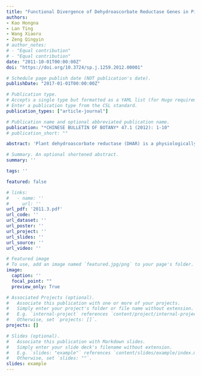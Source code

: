 ```yaml
---
title: "Functional Divergence of Dehydroascorbate Reductase Genes in Pinus Densata, P. Tabulaeformis and P. Yunnanensis"
authors:
- Kao Hongna
- Lan Ting
- Wang Xiaoru
- Zeng Qingyin
# author_notes:
# - "Equal contribution"
# - "Equal contribution"
date: "2011-10-01T00:00:00Z"
doi: "https://doi.org/10.3724/sp.j.1259.2012.00001" 

# Schedule page publish date (NOT publication's date).
publishDate: "2017-01-01T00:00:00Z"

# Publication type.
# Accepts a single type but formatted as a YAML list (for Hugo requirements).
# Enter a publication type from the CSL standard.
publication_types: ["article-journal"]

# Publication name and optional abbreviated publication name.
publication: "*CHINESE BULLETIN OF BOTANY* 47.1 (2012): 1-10"
# publication_short: ""

abstract: 'Plant dehydroascorbate reductase (DHAR) is a physiologically important reducing enzyme in the ascorbateglutathione recycling reaction. In this study, we cloned 6 DHAR genes from a hybrid pine species complex of Pinus densata, P. yunnanensis and P. tabulaeformis. P. densata originated by natural hybridization of P. yunnanensis and P. tabulaeformis. The 6 DHAR genes were divided into 2 types: DHAR1 and DHAR2. Phylogenetic analyses indicated that the 3 DHAR1 and 3 DHAR2 genes from the 3 Pinus species were 2 orthologous groups. DHAR1 and DHAR2 genes originated from an ancestral duplication event that occurred in the most recent common ancestor of the early land plants. P. densata contains a copy of DHAR1 similar to that of P. tabulaeformis and a copy of DHAR2 similar to that of P. yunnanensis. RT-PCR revealed that the 6 DHAR were constitutive expression genes in the 3 Pinus species. The recombinant Pinus DHAR proteins were overexpressed in E. coli and purified by Ni-affinity chromatography. P. densata and P. tabulaeformis DHAR1 proteins showed similar enzymatic activities, catalytic efficiency, thermal stabilities and optimal pH profiles towards substrate DHA but about 300-fold higher enzymatic activities than P. yunnanensis DHAR1 protein. The enzymatic activity and thermal stability of P. densata DHAR2 protein were higher than those of P. tabulaeformis DHAR2 protein. Joint analyses of sequence structure, phylogenetic relationships, expression patterns, enzymatic properties and protein 3-D structure revealed selective DHAR gene composition in the hybrid genome of P. densata. Such a combination of divergent copies of DHAR gene in P. densata may have adaptive implications for its colonization of novel habitats on the Tibetan Plateau.'

# Summary. An optional shortened abstract.
summary: ''

tags: ''

featured: false

# links:
#   - name: ''
#     url: ''
url_pdf: '2011.3.pdf'
url_code: ''
url_dataset: ''
url_poster: ''
url_project: ''
url_slides: ''
url_source: ''
url_video: ''

# Featured image
# To use, add an image named `featured.jpg/png` to your page's folder. 
image:
  caption: ''
  focal_point: ""
  preview_only: True

# Associated Projects (optional).
#   Associate this publication with one or more of your projects.
#   Simply enter your project's folder or file name without extension.
#   E.g. `internal-project` references `content/project/internal-project/index.md`.
#   Otherwise, set `projects: []`.
projects: []

# Slides (optional).
#   Associate this publication with Markdown slides.
#   Simply enter your slide deck's filename without extension.
#   E.g. `slides: "example"` references `content/slides/example/index.md`.
#   Otherwise, set `slides: ""`.
slides: example
---
```



